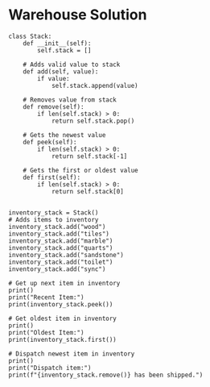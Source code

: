 # Warehouse Solution

    class Stack:
        def __init__(self):
            self.stack = []
    
        # Adds valid value to stack
        def add(self, value):
            if value:
                self.stack.append(value)
    
        # Removes value from stack
        def remove(self):
            if len(self.stack) > 0:
                return self.stack.pop()
    
        # Gets the newest value
        def peek(self):
            if len(self.stack) > 0:
                return self.stack[-1]
    
        # Gets the first or oldest value
        def first(self):
            if len(self.stack) > 0:
                return self.stack[0]
    
    
    inventory_stack = Stack()
    # Adds items to inventory
    inventory_stack.add("wood")
    inventory_stack.add("tiles")
    inventory_stack.add("marble")
    inventory_stack.add("quarts")
    inventory_stack.add("sandstone")
    inventory_stack.add("toilet")
    inventory_stack.add("sync")
    
    # Get up next item in inventory
    print()
    print("Recent Item:")
    print(inventory_stack.peek())
    
    # Get oldest item in inventory
    print()
    print("Oldest Item:")
    print(inventory_stack.first())
    
    # Dispatch newest item in inventory
    print()
    print("Dispatch item:")
    print(f"{inventory_stack.remove()} has been shipped.")
    

